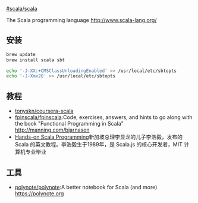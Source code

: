  [#scala/scala](https://github.com/scala/scala)

The Scala programming language http://www.scala-lang.org/

## 安装

```sh
brew update
brew install scala sbt

echo '-J-XX:+CMSClassUnloadingEnabled' >> /usr/local/etc/sbtopts
echo '-J-Xmx2G' >> /usr/local/etc/sbtopts
```

## 教程

* [tonyskn/coursera-scala](https://github.com/tonyskn/coursera-scala)
* [fpinscala/fpinscala](https://github.com/fpinscala/fpinscala):Code, exercises, answers, and hints to go along with the book "Functional Programming in Scala" http://manning.com/bjarnason
* [Hands-on Scala Programming](https://www.handsonscala.com/)新加坡总理李显龙的儿子李浩毅，发布的 Scala 的英文教程。李浩毅生于1989年，是 Scala.js 的核心开发者，MIT 计算机专业毕业

## 工具

* [polynote/polynote](https://github.com/polynote/polynote):A better notebook for Scala (and more) https://polynote.org
